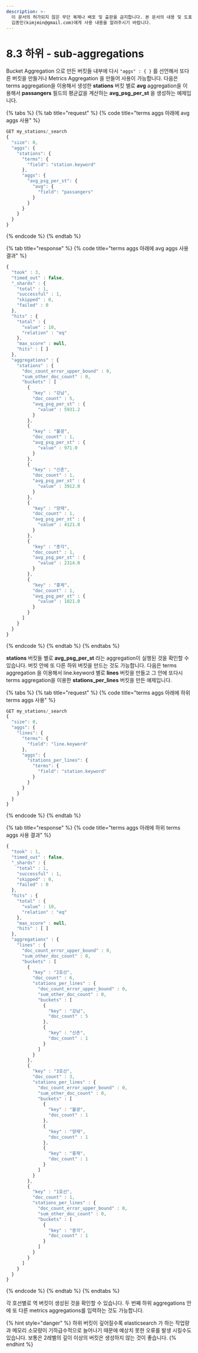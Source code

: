 ```yaml
---
description: >-
  이 문서의 허가되지 않은 무단 복제나 배포 및 출판을 금지합니다. 본 문서의 내용 및 도표 등을 인용하고자 하는 경우 출처를 명시하고
  김종민(kimjmin@gmail.com)에게 사용 내용을 알려주시기 바랍니다.
---
```


# 8.3 하위 - sub-aggregations

  Bucket Aggregation 으로 만든 버킷들 내부에 다시 `"aggs" : { }` 를 선언해서 또다른 버킷을 만들거나 Metrics Aggregation 을 만들어 사용이 가능합니다. 다음은 terms aggregation을 이용해서 생성한 **stations** 버킷 별로 **avg** aggregation을 이용해서 **passangers** 필드의 평균값을 계산하는 **avg\_psg\_per\_st** 을 생성하는 예제입니다.

{% tabs %}
{% tab title="request" %}
{% code title="terms aggs 아래에 avg aggs 사용" %}
```javascript
GET my_stations/_search
{
  "size": 0,
  "aggs": {
    "stations": {
      "terms": {
        "field": "station.keyword"
      },
      "aggs": {
        "avg_psg_per_st": {
          "avg": {
            "field": "passangers"
          }
        }
      }
    }
  }
}
```
{% endcode %}
{% endtab %}

{% tab title="response" %}
{% code title="terms aggs 아래에 avg aggs 사용 결과" %}
```javascript
{
  "took" : 3,
  "timed_out" : false,
  "_shards" : {
    "total" : 1,
    "successful" : 1,
    "skipped" : 0,
    "failed" : 0
  },
  "hits" : {
    "total" : {
      "value" : 10,
      "relation" : "eq"
    },
    "max_score" : null,
    "hits" : [ ]
  },
  "aggregations" : {
    "stations" : {
      "doc_count_error_upper_bound" : 0,
      "sum_other_doc_count" : 0,
      "buckets" : [
        {
          "key" : "강남",
          "doc_count" : 5,
          "avg_psg_per_st" : {
            "value" : 5931.2
          }
        },
        {
          "key" : "불광",
          "doc_count" : 1,
          "avg_psg_per_st" : {
            "value" : 971.0
          }
        },
        {
          "key" : "신촌",
          "doc_count" : 1,
          "avg_psg_per_st" : {
            "value" : 3912.0
          }
        },
        {
          "key" : "양재",
          "doc_count" : 1,
          "avg_psg_per_st" : {
            "value" : 4121.0
          }
        },
        {
          "key" : "종각",
          "doc_count" : 1,
          "avg_psg_per_st" : {
            "value" : 2314.0
          }
        },
        {
          "key" : "홍제",
          "doc_count" : 1,
          "avg_psg_per_st" : {
            "value" : 1021.0
          }
        }
      ]
    }
  }
}
```
{% endcode %}
{% endtab %}
{% endtabs %}

  **stations** 버킷들 별로 **avg\_psg\_per\_st** 라는 aggregation이 실행된 것을 확인할 수 있습니다. 버킷 안에 또 다른 하위 버킷을 만드는 것도 가능합니다. 다음은 terms aggregation 을 이용해서 line.keyword 별로 **lines** 버킷을 만들고 그 안에 또다시 terms aggregation을 이용한 **stations\_per\_lines** 버킷을 만든 예제입니다.

{% tabs %}
{% tab title="request" %}
{% code title="terms aggs 아래에 하위 terms aggs 사용" %}
```javascript
GET my_stations/_search
{
  "size": 0,
  "aggs": {
    "lines": {
      "terms": {
        "field": "line.keyword"
      },
      "aggs": {
        "stations_per_lines": {
          "terms": {
            "field": "station.keyword"
          }
        }
      }
    }
  }
}
```
{% endcode %}
{% endtab %}

{% tab title="response" %}
{% code title="terms aggs 아래에 하위 terms aggs 사용 결과" %}
```javascript
{
  "took" : 1,
  "timed_out" : false,
  "_shards" : {
    "total" : 1,
    "successful" : 1,
    "skipped" : 0,
    "failed" : 0
  },
  "hits" : {
    "total" : {
      "value" : 10,
      "relation" : "eq"
    },
    "max_score" : null,
    "hits" : [ ]
  },
  "aggregations" : {
    "lines" : {
      "doc_count_error_upper_bound" : 0,
      "sum_other_doc_count" : 0,
      "buckets" : [
        {
          "key" : "2호선",
          "doc_count" : 6,
          "stations_per_lines" : {
            "doc_count_error_upper_bound" : 0,
            "sum_other_doc_count" : 0,
            "buckets" : [
              {
                "key" : "강남",
                "doc_count" : 5
              },
              {
                "key" : "신촌",
                "doc_count" : 1
              }
            ]
          }
        },
        {
          "key" : "3호선",
          "doc_count" : 3,
          "stations_per_lines" : {
            "doc_count_error_upper_bound" : 0,
            "sum_other_doc_count" : 0,
            "buckets" : [
              {
                "key" : "불광",
                "doc_count" : 1
              },
              {
                "key" : "양재",
                "doc_count" : 1
              },
              {
                "key" : "홍제",
                "doc_count" : 1
              }
            ]
          }
        },
        {
          "key" : "1호선",
          "doc_count" : 1,
          "stations_per_lines" : {
            "doc_count_error_upper_bound" : 0,
            "sum_other_doc_count" : 0,
            "buckets" : [
              {
                "key" : "종각",
                "doc_count" : 1
              }
            ]
          }
        }
      ]
    }
  }
}
```
{% endcode %}
{% endtab %}
{% endtabs %}

  각 호선별로 역 버킷이 생성된 것을 확인할 수 있습니다. 두 번째 하위 aggregations 안에 또 다른 metrics aggregations를 입력하는 것도 가능합니다.

{% hint style="danger" %}
하위 버킷이 깊어질수록 elasticsearch 가 하는 작업량과 메모리 소모량이 기하급수적으로 늘어나기 때문에 예상치 못한 오류를 발생 시킬수도 있습니다. 보통은 2레벨의 깊이 이상의 버킷은 생성하지 않는 것이 좋습니다.
{% endhint %}

